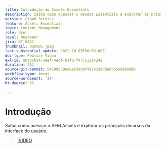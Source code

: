 ```yaml
---
title: Introdução ao Assets Essentials
description: Saiba como acessar o Assets Essentials e explorar as principais facetas da interface do usuário.
version: Cloud Service
feature: Assets Essentials
topic: Content Management
role: User
level: Beginner
jira: KT-8021
thumbnail: 336005.jpeg
last-substantial-update: 2022-10-03T00:00:00Z
doc-type: Feature Video
exl-id: a0accb94-ceef-4ecf-b1f6-f47751114242
duration: 251
source-git-commit: 54509339ee8e538daf432b329ddebb55e98bb6d9
workflow-type: tm+mt
source-wordcount: '37'
ht-degree: 5%

---
```


# Introdução

Saiba como acessar o AEM Assets e explorar os principais recursos da interface do usuário.

>[!VIDEO](https://video.tv.adobe.com/v/336005?quality=12&learn=on)
